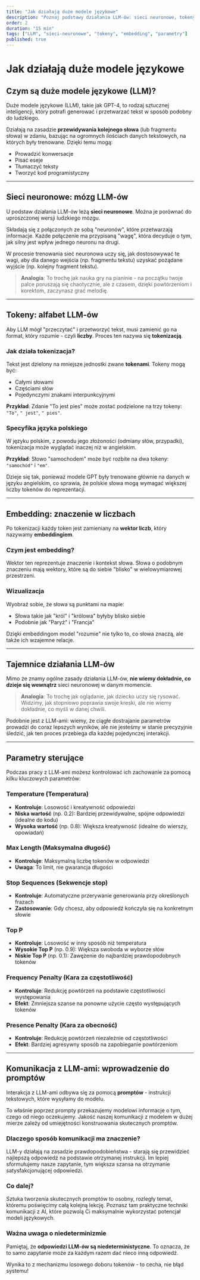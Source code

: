 ```yaml
---
title: "Jak działają duże modele językowe"
description: "Poznaj podstawy działania LLM-ów: sieci neuronowe, tokeny, embeddingi i parametry sterujące"
order: 2
duration: "15 min"
tags: ["LLM", "sieci-neuronowe", "tokeny", "embedding", "parametry"]
published: true
---
```


# Jak działają duże modele językowe

## Czym są duże modele językowe (LLM)?

Duże modele językowe (LLM), takie jak GPT-4, to rodzaj sztucznej inteligencji, który potrafi generować i przetwarzać tekst w sposób podobny do ludzkiego.

Działają na zasadzie **przewidywania kolejnego słowa** (lub fragmentu słowa) w zdaniu, bazując na ogromnych ilościach danych tekstowych, na których były trenowane. Dzięki temu mogą:
- Prowadzić konwersacje
- Pisać eseje
- Tłumaczyć teksty
- Tworzyć kod programistyczny

---

## Sieci neuronowe: mózg LLM-ów

U podstaw działania LLM-ów leżą **sieci neuronowe**. Można je porównać do uproszczonej wersji ludzkiego mózgu.

Składają się z połączonych ze sobą "neuronów", które przetwarzają informacje. Każde połączenie ma przypisaną "wagę", która decyduje o tym, jak silny jest wpływ jednego neuronu na drugi.

W procesie trenowania sieć neuronowa uczy się, jak dostosowywać te wagi, aby dla danego wejścia (np. fragmentu tekstu) uzyskać pożądane wyjście (np. kolejny fragment tekstu). 

> **Analogia**: To trochę jak nauka gry na pianinie - na początku twoje palce poruszają się chaotycznie, ale z czasem, dzięki powtórzeniom i korektom, zaczynasz grać melodię.

---

## Tokeny: alfabet LLM-ów

Aby LLM mógł "przeczytać" i przetworzyć tekst, musi zamienić go na format, który rozumie - czyli **liczby**. Proces ten nazywa się **tokenizacją**.

### Jak działa tokenizacja?

Tekst jest dzielony na mniejsze jednostki zwane **tokenami**. Tokeny mogą być:
- Całymi słowami
- Częściami słów
- Pojedynczymi znakami interpunkcyjnymi

**Przykład**: Zdanie "To jest pies" może zostać podzielone na trzy tokeny: `"To"`, `" jest"`, `" pies"`.

### Specyfika języka polskiego

W języku polskim, z powodu jego złożoności (odmiany słów, przypadki), tokenizacja może wyglądać inaczej niż w angielskim. 

**Przykład**: Słowo "samochodem" może być rozbite na dwa tokeny: `"samochód"` i `"em"`.

Dzieje się tak, ponieważ modele GPT były trenowane głównie na danych w języku angielskim, co sprawia, że polskie słowa mogą wymagać większej liczby tokenów do reprezentacji.

---

## Embedding: znaczenie w liczbach

Po tokenizacji każdy token jest zamieniany na **wektor liczb**, który nazywamy **embeddingiem**.

### Czym jest embedding?

Wektor ten reprezentuje znaczenie i kontekst słowa. Słowa o podobnym znaczeniu mają wektory, które są do siebie "blisko" w wielowymiarowej przestrzeni.

### Wizualizacja

Wyobraź sobie, że słowa są punktami na mapie:
- Słowa takie jak "król" i "królowa" byłyby blisko siebie
- Podobnie jak "Paryż" i "Francja"

Dzięki embeddingom model "rozumie" nie tylko to, co słowa znaczą, ale także ich wzajemne relacje.

---

## Tajemnice działania LLM-ów

Mimo że znamy ogólne zasady działania LLM-ów, **nie wiemy dokładnie, co dzieje się wewnątrz** sieci neuronowej w danym momencie.

> **Analogia**: To trochę jak oglądanie, jak dziecko uczy się rysować. Widzimy, jak stopniowo poprawia swoje kreski, ale nie wiemy dokładnie, co myśli w danej chwili.

Podobnie jest z LLM-ami: wiemy, że ciągłe dostrajanie parametrów prowadzi do coraz lepszych wyników, ale nie jesteśmy w stanie precyzyjnie śledzić, jak ten proces przebiega dla każdej pojedynczej interakcji.

---

## Parametry sterujące

Podczas pracy z LLM-ami możesz kontrolować ich zachowanie za pomocą kilku kluczowych parametrów:

### Temperature (Temperatura)
- **Kontroluje**: Losowość i kreatywność odpowiedzi
- **Niska wartość** (np. 0.2): Bardziej przewidywalne, spójne odpowiedzi (idealne do kodu)
- **Wysoka wartość** (np. 0.8): Większa kreatywność (idealne do wierszy, opowiadań)

### Max Length (Maksymalna długość)
- **Kontroluje**: Maksymalną liczbę tokenów w odpowiedzi
- **Uwaga**: To limit, nie gwarancja długości

### Stop Sequences (Sekwencje stop)
- **Kontroluje**: Automatyczne przerywanie generowania przy określonych frazach
- **Zastosowanie**: Gdy chcesz, aby odpowiedź kończyła się na konkretnym słowie

### Top P
- **Kontroluje**: Losowość w inny sposób niż temperatura
- **Wysokie Top P** (np. 0.9): Większa swoboda w wyborze słów
- **Niskie Top P** (np. 0.1): Zawężenie do najbardziej prawdopodobnych tokenów

### Frequency Penalty (Kara za częstotliwość)
- **Kontroluje**: Redukcję powtórzeń na podstawie częstotliwości występowania
- **Efekt**: Zmniejsza szanse na ponowne użycie często występujących tokenów

### Presence Penalty (Kara za obecność)
- **Kontroluje**: Redukcję powtórzeń niezależnie od częstotliwości
- **Efekt**: Bardziej agresywny sposób na zapobieganie powtórzeniom

---

## Komunikacja z LLM-ami: wprowadzenie do promptów

Interakcja z LLM-ami odbywa się za pomocą **promptów** - instrukcji tekstowych, które wysyłamy do modelu.

To właśnie poprzez prompty przekazujemy modelowi informacje o tym, czego od niego oczekujemy. Jakość naszej komunikacji z modelem w dużej mierze zależy od umiejętności konstruowania skutecznych promptów.

### Dlaczego sposób komunikacji ma znaczenie?

LLM-y działają na zasadzie prawdopodobieństwa - starają się przewidzieć najlepszą odpowiedź na podstawie otrzymanej instrukcji. Im lepiej sformułujemy nasze zapytanie, tym większa szansa na otrzymanie satysfakcjonującej odpowiedzi.

### Co dalej?

Sztuka tworzenia skutecznych promptów to osobny, rozległy temat, któremu poświęcimy całą kolejną lekcję. Poznasz tam praktyczne techniki komunikacji z AI, które pozwolą Ci maksymalnie wykorzystać potencjał modeli językowych.

### Ważna uwaga o niedeterminizmie

Pamiętaj, że **odpowiedzi LLM-ów są niedeterministyczne**. To oznacza, że to samo zapytanie może za każdym razem dać nieco inną odpowiedź.

Wynika to z mechanizmu losowego doboru tokenów - to cecha, nie błąd systemu!